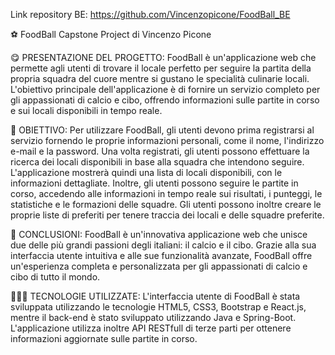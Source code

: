 Link repository BE: https://github.com/Vincenzopicone/FoodBall_BE

⚽️ FoodBall
Capstone Project di Vincenzo Picone

😋 PRESENTAZIONE DEL PROGETTO:
FoodBall è un'applicazione web che permette agli utenti di trovare il locale perfetto per seguire la partita della propria squadra del cuore mentre si gustano le specialità culinarie locali. L'obiettivo principale dell'applicazione è di fornire un servizio completo per gli appassionati di calcio e cibo, offrendo informazioni sulle partite in corso e sui locali disponibili in tempo reale.

🎯 OBIETTIVO:
Per utilizzare FoodBall, gli utenti devono prima registrarsi al servizio fornendo le proprie informazioni personali, come il nome, l'indirizzo e-mail e la password. Una volta registrati, gli utenti possono effettuare la ricerca dei locali disponibili in base alla squadra che intendono seguire. L'applicazione mostrerà quindi una lista di locali disponibili, con le informazioni dettagliate. Inoltre, gli utenti possono seguire le partite in corso, accedendo alle informazioni in tempo reale sui risultati, i punteggi, le statistiche e le formazioni delle squadre. Gli utenti possono inoltre creare le proprie liste di preferiti per tenere traccia dei locali e delle squadre preferite.

🤔 CONCLUSIONI:
FoodBall è un'innovativa applicazione web che unisce due delle più grandi passioni degli italiani: il calcio e il cibo. Grazie alla sua interfaccia utente intuitiva e alle sue funzionalità avanzate, FoodBall offre un'esperienza completa e personalizzata per gli appassionati di calcio e cibo di tutto il mondo.

👨🏻‍💻 TECNOLOGIE UTILIZZATE:
L'interfaccia utente di FoodBall è stata sviluppata utilizzando le tecnologie HTML5, CSS3, Bootstrap e React.js, mentre il back-end è stato sviluppato utilizzando Java e Spring-Boot. L'applicazione utilizza inoltre API RESTfull di terze parti per ottenere informazioni aggiornate sulle partite in corso.
